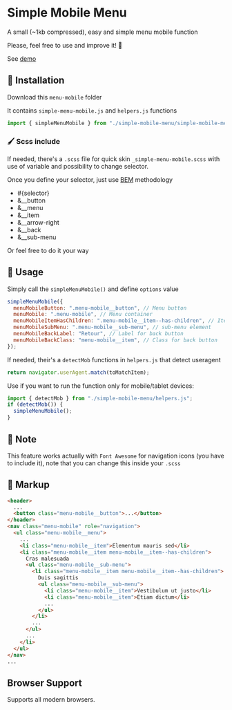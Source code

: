# Simple Mobile Menu

A small (~1kb compressed), easy and simple menu mobile function

Please, feel free to use and improve it! 🤘

See [demo](https://codepen.io/oim/pen/rNYKdGy)

## 💾 Installation

Download this `menu-mobile` folder

It contains `simple-menu-mobile.js` and `helpers.js` functions

```js
import { simpleMenuMobile } from "./simple-mobile-menu/simple-mobile-menu.js";
```

### 🖌️ Scss include

If needed, there's a `.scss` file for quick skin `_simple-menu-mobile.scss` with use of variable and possibility to change selector.

Once you define your selector, just use [BEM](http://getbem.com/) methodology

- #{selector}
- &\_\_button
- &\_\_menu
- &\_\_item
- &\_\_arrow-right
- &\_\_back
- &\_\_sub-menu

Or feel free to do it your way

## 🔌 Usage

Simply call the `simpleMenuMobile()` and define `options` value

```js
simpleMenuMobile({
  menuMobileButton: ".menu-mobile__button", // Menu button
  menuMobile: ".menu-mobile", // Menu container
  menuMobileItemHasChildren: ".menu-mobile__item--has-children", // Item with sub-menu
  menuMobileSubMenu: ".menu-mobile__sub-menu", // sub-menu element
  menuMobileBackLabel: "Retour", // Label for back button
  menuMobileBackClass: "menu-mobile__item", // Class for back button
});
```

If needed, their's a `detectMob` functions in `helpers.js` that detect useragent

```js
return navigator.userAgent.match(toMatchItem);
```

Use if you want to run the function only for mobile/tablet devices:

```js
import { detectMob } from "./simple-mobile-menu/helpers.js";
if (detectMob()) {
  simpleMenuMobile();
}
```

## 🔖 Note

This feature works actually with `Font Awesome` for navigation icons (you have to include it), note that you can change this inside your `.scss`

## 📝 Markup

```html
<header>
  ...
  <button class="menu-mobile__button">...</button>
</header>
<nav class="menu-mobile" role="navigation">
  <ul class="menu-mobile__menu">
    ...
    <li class="menu-mobile__item">Elementum mauris sed</li>
    <li class="menu-mobile__item menu-mobile__item--has-children">
      Cras malesuada
      <ul class="menu-mobile__sub-menu">
        <li class="menu-mobile__item menu-mobile__item--has-children">
          Duis sagittis
          <ul class="menu-mobile__sub-menu">
            <li class="menu-mobile__item">Vestibulum ut justo</li>
            <li class="menu-mobile__item">Etiam dictum</li>
            ...
          </ul>
        </li>
        ...
      </ul>
      ...
    </li>
  </ul>
</nav>
...
```

## Browser Support

Supports all modern browsers.

